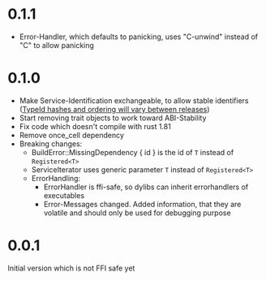 # 0.1.1
- Error-Handler, which defaults to panicking, uses "C-unwind" instead of "C" to allow panicking

# 0.1.0
- Make Service-Identification exchangeable, to allow stable identifiers ([TypeId hashes and ordering will vary between releases](https://doc.rust-lang.org/std/any/struct.TypeId.html))
- Start removing trait objects to work toward ABI-Stability
- Fix code which doesn't compile with rust 1.81
- Remove once_cell dependency
- Breaking changes:
  - BuildError::MissingDependency { id } is the id of `T` instead of `Registered<T>`
  - ServiceIterator uses generic parameter `T` instead of `Registered<T>`
  - ErrorHandling:
    - ErrorHandler is ffi-safe, so dylibs can inherit errorhandlers of executables
    - Error-Messages changed. Added information, that they are volatile and should only be used for debugging purpose

# 0.0.1
Initial version which is not FFI safe yet

